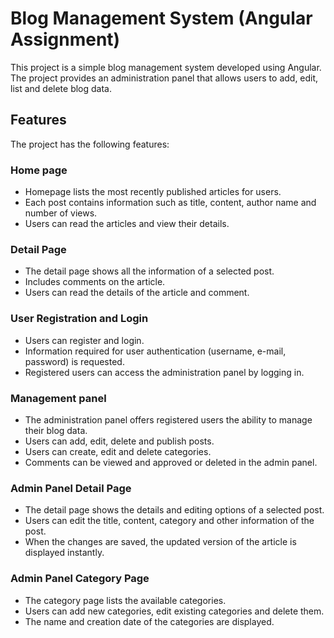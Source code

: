 # Blog Management System (Angular Assignment)

This project is a simple blog management system developed using Angular. The project provides an administration panel that allows users to add, edit, list and delete blog data.

## Features

The project has the following features:

### Home page

- Homepage lists the most recently published articles for users.
- Each post contains information such as title, content, author name and number of views.
- Users can read the articles and view their details.

### Detail Page

- The detail page shows all the information of a selected post.
- Includes comments on the article.
- Users can read the details of the article and comment.

### User Registration and Login

- Users can register and login.
- Information required for user authentication (username, e-mail, password) is requested.
- Registered users can access the administration panel by logging in.

### Management panel

- The administration panel offers registered users the ability to manage their blog data.
- Users can add, edit, delete and publish posts.
- Users can create, edit and delete categories.
- Comments can be viewed and approved or deleted in the admin panel.

### Admin Panel Detail Page

- The detail page shows the details and editing options of a selected post.
- Users can edit the title, content, category and other information of the post.
- When the changes are saved, the updated version of the article is displayed instantly.

### Admin Panel Category Page

- The category page lists the available categories.
- Users can add new categories, edit existing categories and delete them.
- The name and creation date of the categories are displayed.
